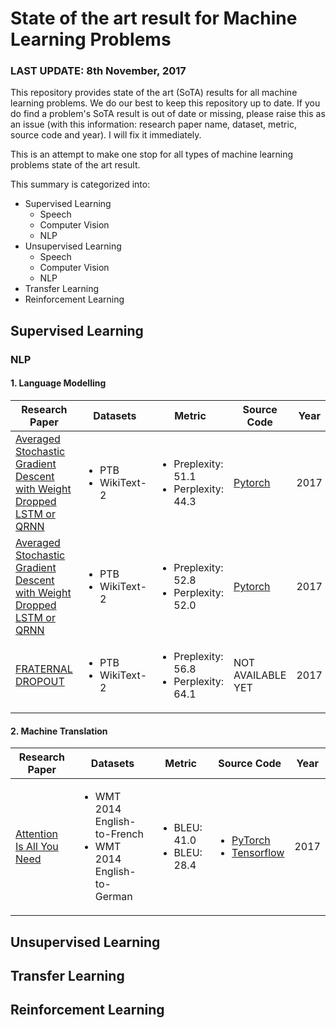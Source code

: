 # State of the art result for Machine Learning Problems

### LAST UPDATE: 8th November, 2017

This repository provides state of the art (SoTA) results for all machine learning problems. We do our best to keep this repository up to date.  If you do find a problem's SoTA result is out of date or missing, please raise this as an issue (with this information: research paper name, dataset, metric, source code and year). I will fix it immediately.

This is an attempt to make  one stop for all types of machine learning problems state of the art result.

This summary is categorized into:

- Supervised Learning
    - Speech
    - Computer Vision
    - NLP
- Unsupervised Learning
    - Speech
    - Computer Vision
    - NLP
- Transfer Learning
- Reinforcement Learning

## Supervised Learning


### NLP
#### 1. Language Modelling
Research Paper | Datasets  | Metric | Source Code | Year
------------ | ------------- | ------------ | -------------  | -------------
[Averaged Stochastic Gradient  Descent <br/> with Weight Dropped LSTM or QRNN](https://arxiv.org/pdf/1709.07432.pdf) | <ul><li> PTB </li><li> WikiText-2 </li></ul> | <ul><li> Preplexity: 51.1 </li><li> Perplexity: 44.3 </li></ul> |  [Pytorch](https://github.com/benkrause/dynamic-evaluation) | 2017
[Averaged Stochastic Gradient  Descent <br/> with Weight Dropped LSTM or QRNN](https://arxiv.org/pdf/1708.02182.pdf) | <ul><li> PTB </li><li> WikiText-2 </li></ul> | <ul><li> Preplexity: 52.8 </li><li> Perplexity: 52.0 </li></ul> |  [Pytorch](https://github.com/salesforce/awd-lstm-lm) | 2017
[FRATERNAL DROPOUT](https://arxiv.org/pdf/1711.00066.pdf) | <ul><li> PTB </li><li> WikiText-2 </li></ul> | <ul><li> Preplexity: 56.8 </li><li> Perplexity: 64.1</li></ul> |  NOT AVAILABLE YET | 2017




#### 2. Machine Translation
Research Paper | Datasets  | Metric | Source Code | Year
------------ | ------------- | ------------ | ------------- | -------------
[Attention Is All You Need](https://arxiv.org/abs/1706.03762) | <ul><li> WMT 2014 English-to-French </li><li> WMT 2014 English-to-German </li></ul> | <ul><li> BLEU: 41.0 </li><li> BLEU: 28.4</li></ul> |  <ul><li> [PyTorch](https://github.com/jadore801120/attention-is-all-you-need-pytorch) </li><li> [Tensorflow](https://github.com/tensorflow/tensor2tensor) </li></ul> | 2017



## Unsupervised Learning


## Transfer Learning


## Reinforcement Learning
